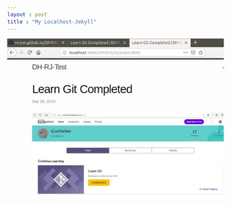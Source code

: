 ```yaml
---
layout : post
title : "My Localhost-Jekyll"
---
```

![My Localhost-Jekyll](img/my-localhost-jekyll.JPG)

